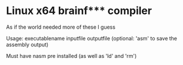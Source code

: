 # Linux x64 brainf*** compiler
As if the world needed more of these I guess

Usage: executablename inputfile outputfile (optional: 'asm' to save the assembly output)

Must have nasm pre installed (as well as 'ld' and 'rm')
